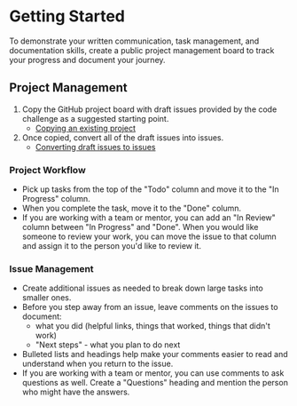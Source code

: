 # Getting Started
To demonstrate your written communication, task management, and documentation skills, create a public project management board to track your progress and document your journey.

## Project Management
1. Copy the GitHub project board with draft issues provided by the code challenge as a suggested starting point.
    - [Copying an existing project](https://docs.github.com/en/issues/planning-and-tracking-with-projects/creating-projects/copying-an-existing-project)
1. Once copied, convert all of the draft issues into issues.
    - [Converting draft issues to issues](https://docs.github.com/en/issues/planning-and-tracking-with-projects/managing-items-in-your-project/converting-draft-issues-to-issues#converting-draft-issues-in-board-layout)

### Project Workflow
- Pick up tasks from the top of the "Todo" column and move it to the "In Progress" column.
- When you complete the task, move it to the "Done" column.
- If you are working with a team or mentor, you can add an "In Review" column between "In Progress" and "Done". When you would like someone to review your work, you can move the issue to that column and assign it to the person you'd like to review it.

### Issue Management
- Create additional issues as needed to break down large tasks into smaller ones.
- Before you step away from an issue, leave comments on the issues to document:
    - what you did (helpful links, things that worked, things that didn't work)
    - "Next steps" - what you plan to do next
- Bulleted lists and headings help make your comments easier to read and understand when you return to the issue.
- If you are working with a team or mentor, you can use comments to ask questions as well. Create a "Questions" heading and mention the person who might have the answers.
